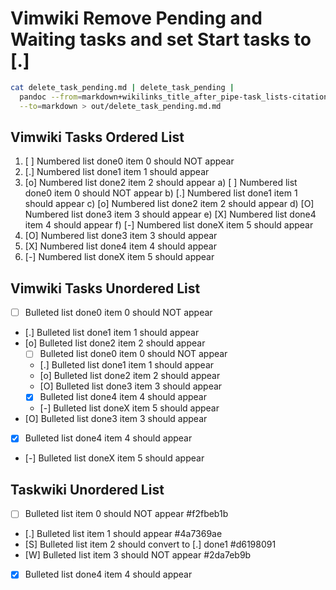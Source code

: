 # Vimwiki Remove Pending and Waiting tasks and set Start tasks to [.]

``` bash
cat delete_task_pending.md | delete_task_pending |
  pandoc --from=markdown+wikilinks_title_after_pipe-task_lists-citations \
  --to=markdown > out/delete_task_pending.md.md
```

## Vimwiki Tasks Ordered List

1. [ ] Numbered list done0 item 0 should NOT appear
2. [.] Numbered list done1 item 1 should appear
3. [o] Numbered list done2 item 2 should appear
  a) [ ] Numbered list done0 item 0 should NOT appear
  b) [.] Numbered list done1 item 1 should appear
  c) [o] Numbered list done2 item 2 should appear
  d) [O] Numbered list done3 item 3 should appear
  e) [X] Numbered list done4 item 4 should appear
  f) [-] Numbered list doneX item 5 should appear
4. [O] Numbered list done3 item 3 should appear
5. [X] Numbered list done4 item 4 should appear
6. [-] Numbered list doneX item 5 should appear

## Vimwiki Tasks Unordered List
- [ ] Bulleted list done0 item 0 should NOT appear
- [.] Bulleted list done1 item 1 should appear
- [o] Bulleted list done2 item 2 should appear
  - [ ] Bulleted list done0 item 0 should NOT appear
  - [.] Bulleted list done1 item 1 should appear
  - [o] Bulleted list done2 item 2 should appear
  - [O] Bulleted list done3 item 3 should appear
  - [X] Bulleted list done4 item 4 should appear
  - [-] Bulleted list doneX item 5 should appear
- [O] Bulleted list done3 item 3 should appear
- [X] Bulleted list done4 item 4 should appear
- [-] Bulleted list doneX item 5 should appear

## Taskwiki Unordered List
* [ ] Bulleted list item 0 should NOT appear  #f2fbeb1b
* [.] Bulleted list item 1 should appear  #4a7369ae
* [S] Bulleted list item 2 should convert to [.] done1 #d6198091
* [W] Bulleted list item 3 should NOT appear  #2da7eb9b
* [X] Bulleted list done4 item 4 should appear
